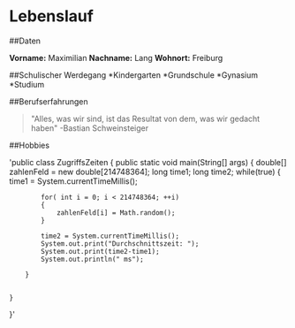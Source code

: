 # Lebenslauf

##Daten

**Vorname:** Maximilian **Nachname:** Lang **Wohnort:** Freiburg

##Schulischer Werdegang
*Kindergarten
*Grundschule
*Gynasium
*Studium

##Berufserfahrungen
>"Alles, was wir sind, ist das Resultat von dem, was wir gedacht haben" -Bastian Schweinsteiger

##Hobbies

'public class ZugriffsZeiten {
	public static void main(String[] args)
	{
		double[] zahlenFeld = new double[214748364];
		long time1;
		long time2;
		while(true)
		{
			time1 = System.currentTimeMillis();
			
			for( int i = 0; i < 214748364; ++i)
			{
				zahlenFeld[i] = Math.random();
			}
			
			time2 = System.currentTimeMillis();
			System.out.print("Durchschnittszeit: ");
			System.out.print(time2-time1);
			System.out.println(" ms");
			
		}
		
		
	}
}'

